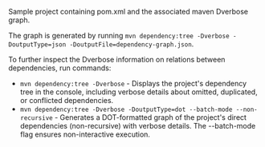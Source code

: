 Sample project containing pom.xml and the associated maven Dverbose graph.

The graph is generated by running `mvn dependency:tree -Dverbose -DoutputType=json -DoutputFile=dependency-graph.json`.

To further inspect the Dverbose information on relations between dependencies, run commands:

- `mvn dependency:tree -Dverbose` - Displays the project's dependency tree in the console, including verbose details about omitted, duplicated, or conflicted dependencies.
- `mvn dependency:tree -Dverbose -DoutputType=dot --batch-mode --non-recursive` - Generates a DOT-formatted graph of the project's direct dependencies (non-recursive) with verbose details. The --batch-mode flag ensures non-interactive execution.
